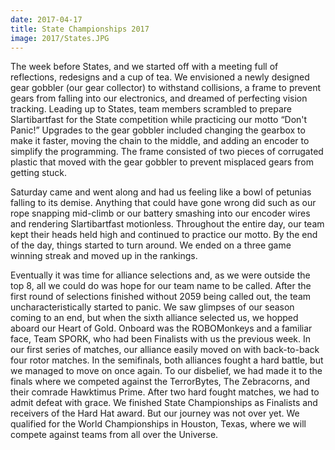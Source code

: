 ```yaml
---
date: 2017-04-17
title: State Championships 2017
image: 2017/States.JPG
---
```


The week before States, and we started off with a meeting full of reflections, redesigns and a cup of tea. We envisioned a newly designed gear gobbler (our gear collector) to withstand collisions, a frame to prevent gears from falling into our electronics, and dreamed of perfecting vision tracking. Leading up to States, team members scrambled to prepare Slartibartfast for the State competition while practicing our motto “Don't Panic!” Upgrades to the gear gobbler included changing the gearbox to make it faster, moving the chain to the middle, and adding an encoder to simplify the programming. The frame consisted of two pieces of corrugated plastic that moved with the gear gobbler to prevent misplaced gears from getting stuck.

Saturday came and went along and had us feeling like a bowl of petunias falling to its demise. Anything that could have gone wrong did such as our rope snapping mid-climb or our battery smashing into our encoder wires and rendering Slartibartfast motionless. Throughout the entire day, our team kept their heads held high and continued to practice our motto. By the end of the day, things started to turn around. We ended on a three game winning streak and moved up in the rankings.

Eventually it was time for alliance selections and, as we were outside the top 8, all we could do was hope for our team name to be called. After the first round of selections finished without 2059 being called out, the team uncharacteristically started to panic. We saw glimpses of our season coming to an end, but when the sixth alliance selected us, we hopped aboard our Heart of Gold. Onboard was the ROBOMonkeys and a familiar face, Team SPORK, who had been Finalists with us the previous week. In our first series of matches, our alliance easily moved on with back-to-back four rotor matches. In the semifinals, both alliances fought a hard battle, but we managed to move on once again. To our disbelief, we had made it to the finals where we competed against the TerrorBytes, The Zebracorns, and their comrade Hawktimus Prime. After two hard fought matches, we had to admit defeat with grace. We finished State Championships as Finalists and receivers of the Hard Hat award. But our journey was not over yet. We qualified for the World Championships in Houston, Texas, where we will compete against teams from all over the Universe.
